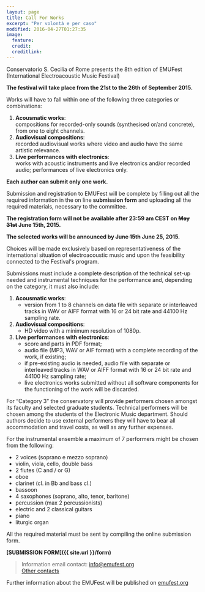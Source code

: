 ```yaml
---
layout: page
title: Call For Works
excerpt: "Per volontà e per caso"
modified: 2016-04-27T01:27:35
image:
  feature:
  credit:
  creditlink:
---
```


Conservatorio S. Cecilia of Rome presents the 8th edition of EMUFest   
(International Electroacoustic Music Festival)

**The festival will take place from the 21st to the 26th of September 2015.**

Works will have to fall within one of the following three categories or combinations:

 1. **Acousmatic works**:   
    compositions for recorded-only sounds (synthesised or/and concrete), from one to eight channels.
 2. **Audiovisual compositions**:   
    recorded audiovisual works where video and audio have the same artistic relevance.
 3. **Live performances with electronics**:   
    works with acoustic instruments and live electronics and/or recorded audio; performances of live electronics only.

**Each author can submit only one work.**

Submission and registration to EMUFest will be complete by filling out all the required information in the on line **submission form** and uploading all the required materials, necessary to the committee.

**The registration form will not be available after 23:59 am CEST on <del>May 31st</del> June 15th, 2015.**

**The selected works will be announced by <del>June 15th</del> June 25, 2015.**

Choices will be made exclusively based on representativeness of the international situation of electroacoustic music and upon the feasibility connected to the Festival's program.

Submissions must include a complete description of the technical set-up needed and instrumental techniques for the performance and, depending on the category, it must also include:

 1. **Acousmatic works**:
    - version from 1 to 8 channels on data file with separate or interleaved tracks in WAV or AIFF format with 16 or 24 bit rate and 44100 Hz sampling rate.
 2. **Audiovisual compositions**:
    - HD video with a minimum resolution of 1080p.
 3. **Live performances with electronics**:
    - score and parts in PDF format;
    - audio file (MP3, WAV or AIF format) with a complete recording of the work, if existing;
    - if pre-existing audio is needed, audio file with separate or interleaved tracks in WAV or AIFF format with 16 or 24 bit rate and 44100 Hz sampling rate;
    - live electronics works submitted without all software components for the functioning of the work will be discarded.

For “Category 3” the conservatory will provide performers chosen amongst its faculty and selected graduate students. Technical performers will be chosen among the students of the Electronic Music department. Should authors decide to use external performers they will have to bear all accommodation and travel costs, as well as any further expenses.

For the instrumental ensemble a maximum of 7 performers might be chosen from the following:

  - 2 voices (soprano e mezzo soprano)
  - violin, viola, cello, double bass
  - 2 flutes (C and / or G)
  - oboe
  - clarinet (cl. in Bb and bass cl.)
  - bassoon
  - 4 saxophones (soprano, alto, tenor, baritone)
  - percussion (max 2 percussionists)
  - electric and 2 classical guitars
  - piano
  - liturgic organ

All the required material must be sent by compiling the online submission form.

**[SUBMISSION FORM]({{ site.url }}/form)**

> Information email contact: [info@emufest.org](info@emufest.org)   
> [Other contacts](http://www.emufest.org/about/#contacts)

Further information about the EMUFest will be published on [emufest.org](http://www.emufest.org)
